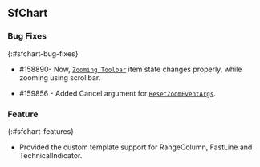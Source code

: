 ## SfChart

### Bug Fixes
{:#sfchart-bug-fixes}


*  \#158890- Now, [`Zooming Toolbar`](http://help.syncfusion.com/winrt/sfchart/interactive-features#zooming-toolbar) item state changes properly, while zooming using scrollbar. 

*  \#159856 - Added Cancel argument for [`ResetZoomEventArgs`](http://help.syncfusion.com/cr/cref_files/winrt/sfchart/Syncfusion.SfChart.WinRT~Syncfusion.UI.Xaml.Charts.ResetZoomEventArgs.html).

### Feature
{:#sfchart-features} 

* Provided the custom template support for RangeColumn, FastLine and TechnicalIndicator. 
